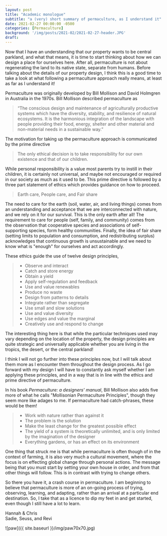 ```yaml
---
layout: post
title: "Academic monologue"
subtitle: "a (very) short summary of permaculture, as I understand it"
date: 2021-02-27 00:00:00 -0500
categories: [Permaculture]
background: '/img/posts/2021-02/2021-02-27-header.JPG'
draft:
---
```


Now that I have an understanding that our property wants to be central parkland, and what that means, it is time to start thinking about how we can design a place for ourselves here. After all, permaculture is not about regenerating the land to its native state, separate from humans. Before talking about the details of our property design, I think this is a good time to take a look at what following a permaculture approach really means, at least as far as I understand it!

Permaculture was originally developed by Bill Mollison and David Holmgren in Australia in the 1970s. Bill Mollison described permaculture as

<blockquote class="blockquote">“The conscious design and maintenance of agriculturally productive systems which have the diversity, stability, and resilience of natural ecosystems. It is the harmonious integration of the landscape with people providing their food, energy, shelter and other material and non-material needs in a sustainable way.” </blockquote>

The motivation for taking up the permaculture approach is communicated by the prime directive

>The only ethical decision is to take responsibility for our own existence and that of our children. 

While personal responsibility is a value most parents try to instill in their children, it is certainly not universal, and maybe not encouraged or required in our society as much as it used to be. This prime directive is followed by a three part statement of ethics which provides guidance on how to proceed.

>Earth care, People care, and Fair share

The need to care for the earth (soil, water, air, and living things) comes from an understanding and acceptance that we are interconnected with nature, and we rely on it for our survival. This is the only earth after all! The requirement to care for people (self, family, and community) comes from the observation that cooperative species and associations of self-supporting species, form healthy communities. Finally, the idea of fair share (setting limits to population and consumption, and redistributing surplus) acknowledges that continuous growth is unsustainable and we need to know what is "enough" for ourselves and act accordingly.

These ethics guide the use of twelve design principles,

>* Observe and interact
>* Catch and store energy
>* Obtain a yield
>* Apply self-regulation and feedback
>* Use and value renewables
>* Produce no waste
>* Design from patterns to details
>* Integrate rather than segregate
>* Use small and slow solutions
>* Use and value diversity
>* Use edges and value the marginal
>* Creatively use and respond to change

The interesting thing here is that while the particular techniques used may vary depending on the location of the property, the design principles are quite strategic and universally applicable whether you are living in the tropics, the desert, or the central parkland!

I think I will not go further into these principles now, but I will talk about them more as I encounter them throughout the design process. As I go forward with my design I will have to constantly ask myself whether I am applying these principles, and in a way that is in line with the ethics and prime directive of permaculture. 

In his book *Permaculture: a designers' manual*, Bill Mollison also adds five more of what he calls "Mollisonian Permaculture Principles", though they seem more like adages to me. If permaculture had catch-phrases, these would be them!

>* Work with nature rather than against it
>* The problem is the solution
>* Make the least change for the greatest possible effect
>* The yield of a system is theoretically unlimited, and is only limited by the imagination of the designer
>* Everything gardens, or has an effect on its environment

One thing that struck me is that while permaculture is often though of in the context of farming, it is also very much a cultural movement, where the focus is on effecting global change through personal actions. The message being that you must start by setting your own house in order, and from that other things will follow. This is in contrast with trying to change others.

So there you have it, a crash course in permaculture. I am beginning to believe that permaculture is more of an on-going process of trying, observing, learning, and adapting, rather than an arrival at a particular end destination. So, I take that as a licence to dip my feet in and get started, even though I still have a lot to learn.

Hannah & Chris<br />
Sadie, Seuss, and Revi

![paw]({{ site.baseurl }}/img/paw70x70.jpg)